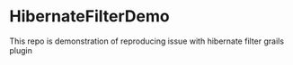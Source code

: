 # HibernateFilterDemo
This repo is demonstration of reproducing issue with hibernate filter grails plugin
